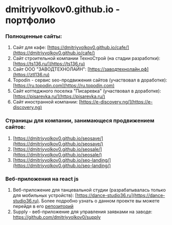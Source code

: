 # dmitriyvolkov0.github.io - портфолио
### Полноценные сайты:
1. Сайт для кафе: [https://dmitriyvolkov0.github.io/cafe/](https://dmitriyvolkov0.github.io/cafe/)
2. Сайт строительной компании ТехноСтрой (на стадии разработки): [https://ts136.ru/](https://ts136.ru)
3. Сайт ООО "ЗАВОДТЕХНОЛАЙН": [https://заводтехнолайн.рф](https://ztl136.ru)
4. Topodin - сервис seo-продвижения сайтов (участвовал в доработке): [https://ru.topodin.com](https://ru.topodin.com)
5. Сайт коттеджного поселка "Писаревка" (участвовал в доработке): [https://pisarevka.ru/](https://pisarevka.ru/)
6. Сайт иностранной компании: [https://e-discovery.ng/](https://e-discovery.ng)
   
### Страницы для компании, занимающеся продвижением сайтов:
1. [https://dmitriyvolkov0.github.io/seosave/](https://dmitriyvolkov0.github.io/seosave/)
2. [https://dmitriyvolkov0.github.io/seosale/](https://dmitriyvolkov0.github.io/seosale/)
3. [https://dmitriyvolkov0.github.io/seo-landing/](https://dmitriyvolkov0.github.io/seo-landing/)

### Веб-приложения на react js
1. Веб-приложение для танцевальной студии (разрабатывалась только для мобильных устройств): [https://dance-studio36.ru](https://dance-studio36.ru).
   Более подробно узнать о данном проекте вы можете перейдя в его [репозиторий](https://github.com/dmitriyvolkov0/dance-studio-app)
2. Supply - веб-приложение для управления заявками на заводе: https://github.com/dmitriyvolkov0/supply
